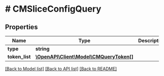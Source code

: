 # # CMSliceConfigQuery

## Properties

Name | Type | Description | Notes
------------ | ------------- | ------------- | -------------
**type** | **string** |  |
**token_list** | [**\OpenAPI\Client\Model\CMQueryToken[]**](CMQueryToken.md) |  |

[[Back to Model list]](../../README.md#models) [[Back to API list]](../../README.md#endpoints) [[Back to README]](../../README.md)
